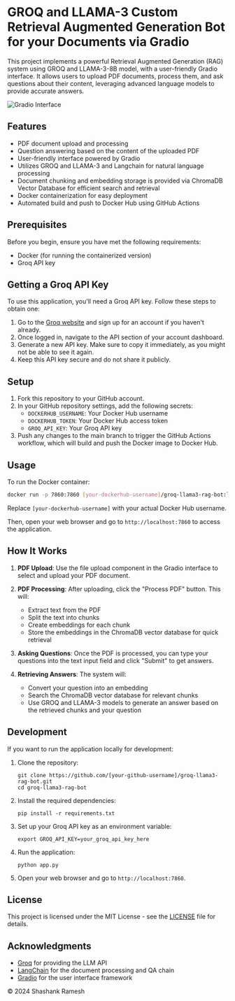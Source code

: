 # GROQ and LLAMA-3 Custom Retrieval Augmented Generation Bot for your Documents via Gradio

This project implements a powerful Retrieval Augmented Generation (RAG) system using GROQ and LLAMA-3-8B model, with a user-friendly Gradio interface. It allows users to upload PDF documents, process them, and ask questions about their content, leveraging advanced language models to provide accurate answers.

![Gradio Interface](https://github.com/iShshnk/groq-llama3-rag-bot/blob/main/media/A.png)

## Features

- PDF document upload and processing
- Question answering based on the content of the uploaded PDF
- User-friendly interface powered by Gradio
- Utilizes GROQ and LLAMA-3 and Langchain for natural language processing
- Document chunking and embedding storage is provided via ChromaDB Vector Database for efficient search and retrieval 
- Docker containerization for easy deployment
- Automated build and push to Docker Hub using GitHub Actions

## Prerequisites

Before you begin, ensure you have met the following requirements:

- Docker (for running the containerized version)
- Groq API key

## Getting a Groq API Key

To use this application, you'll need a Groq API key. Follow these steps to obtain one:

1. Go to the [Groq website](https://www.groq.com/) and sign up for an account if you haven't already.
2. Once logged in, navigate to the API section of your account dashboard.
3. Generate a new API key. Make sure to copy it immediately, as you might not be able to see it again.
4. Keep this API key secure and do not share it publicly.

## Setup

1. Fork this repository to your GitHub account.
2. In your GitHub repository settings, add the following secrets:
   - `DOCKERHUB_USERNAME`: Your Docker Hub username
   - `DOCKERHUB_TOKEN`: Your Docker Hub access token
   - `GROQ_API_KEY`: Your Groq API key
3. Push any changes to the main branch to trigger the GitHub Actions workflow, which will build and push the Docker image to Docker Hub.

## Usage

To run the Docker container:

```bash
docker run -p 7860:7860 [your-dockerhub-username]/groq-llama3-rag-bot:latest
```

Replace `[your-dockerhub-username]` with your actual Docker Hub username.

Then, open your web browser and go to `http://localhost:7860` to access the application.

## How It Works

1. **PDF Upload**: Use the file upload component in the Gradio interface to select and upload your PDF document.

2. **PDF Processing**: After uploading, click the "Process PDF" button. This will:
   - Extract text from the PDF
   - Split the text into chunks
   - Create embeddings for each chunk
   - Store the embeddings in the ChromaDB vector database for quick retrieval

3. **Asking Questions**: Once the PDF is processed, you can type your questions into the text input field and click "Submit" to get answers.

4. **Retrieving Answers**: The system will:
   - Convert your question into an embedding
   - Search the ChromaDB vector database for relevant chunks
   - Use GROQ and LLAMA-3 models to generate an answer based on the retrieved chunks and your question

## Development

If you want to run the application locally for development:

1. Clone the repository:
   ```
   git clone https://github.com/[your-github-username]/groq-llama3-rag-bot.git
   cd groq-llama3-rag-bot
   ```

2. Install the required dependencies:
   ```
   pip install -r requirements.txt
   ```

3. Set up your Groq API key as an environment variable:
   ```
   export GROQ_API_KEY=your_groq_api_key_here
   ```

4. Run the application:
   ```
   python app.py
   ```

5. Open your web browser and go to `http://localhost:7860`.

## License

This project is licensed under the MIT License - see the [LICENSE](LICENSE) file for details.

## Acknowledgments

- [Groq](https://console.groq.com/keys) for providing the LLM API
- [LangChain](https://github.com/hwchase17/langchain) for the document processing and QA chain
- [Gradio](https://gradio.app/) for the user interface framework

© 2024 Shashank Ramesh
